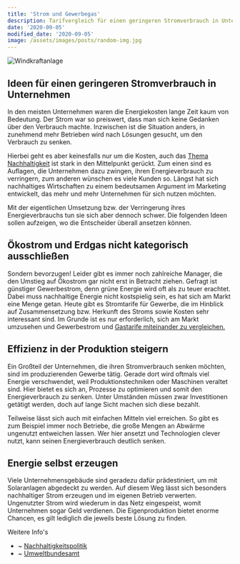 ```yaml
---
title: 'Strom und Gewerbegas'
description: Tarifvergleich für einen geringeren Stromverbrauch in Unternehmen
date: '2020-09-05'
modified_date: '2020-09-05'
image: /assets/images/posts/random-img.jpg
---
```


![Windkraftanlage](@@baseUrl@@/assets/images/posts/gewerbliche-windkraftanlage.jpg)

## Ideen für einen geringeren Stromverbrauch in Unternehmen

In den meisten Unternehmen waren die Energiekosten lange Zeit kaum von Bedeutung. Der Strom war so preiswert, dass man sich keine Gedanken über den Verbrauch machte. Inzwischen ist die Situation anders, in zunehmend mehr Betrieben wird nach Lösungen gesucht, um den Verbrauch zu senken.

Hierbei geht es aber keinesfalls nur um die Kosten, auch das [Thema Nachhaltigkeit](https://www.bund.net/ueber-uns/nachhaltigkeit/?wc=24556) ist stark in den Mittelpunkt gerückt. Zum einen sind es Auflagen, die Unternehmen dazu zwingen, ihren Energieverbrauch zu verringern, zum anderen wünschen es viele Kunden so. Längst hat sich nachhaltiges Wirtschaften zu einem bedeutsamen Argument im Marketing entwickelt, das mehr und mehr Unternehmen für sich nutzen möchten.

Mit der eigentlichen Umsetzung bzw. der Verringerung ihres Energieverbrauchs tun sie sich aber dennoch schwer. Die folgenden Ideen sollen aufzeigen, wo die Entscheider überall ansetzen können.

## Ökostrom und Erdgas nicht kategorisch ausschließen

Sondern bevorzugen! Leider gibt es immer noch zahlreiche Manager, die den Umstieg auf Ökostrom gar nicht erst in Betracht ziehen. Gefragt ist günstiger Gewerbestrom, denn grüne Energie wird oft als zu teuer erachtet. Dabei muss nachhaltige Energie nicht kostspielig sein, es hat sich am Markt eine Menge getan. Heute gibt es Stromtarife für Gewerbe, die im Hinblick auf Zusammensetzung bzw. Herkunft des Stroms sowie Kosten sehr interessant sind. Im Grunde ist es nur erforderlich, sich am Markt umzusehen und Gewerbestrom und [Gastarife miteinander zu vergleichen.](https://www.originalenergie.de/gewerbekunden/gas/produktdetails-gas/)

## Effizienz in der Produktion steigern

Ein Großteil der Unternehmen, die ihren Stromverbrauch senken möchten, sind im produzierenden Gewerbe tätig. Gerade dort wird oftmals viel Energie verschwendet, weil Produktionstechniken oder Maschinen veraltet sind. Hier bietet es sich an, Prozesse zu optimieren und somit den Energieverbrauch zu senken. Unter Umständen müssen zwar Investitionen getätigt werden, doch auf lange Sicht machen sich diese bezahlt.

Teilweise lässt sich auch mit einfachen Mitteln viel erreichen. So gibt es zum Beispiel immer noch Betriebe, die große Mengen an Abwärme ungenutzt entweichen lassen. Wer hier ansetzt und Technologien clever nutzt, kann seinen Energieverbrauch deutlich senken.

## Energie selbst erzeugen

Viele Unternehmensgebäude sind geradezu dafür prädestiniert, um mit Solaranlagen abgedeckt zu werden. Auf diesem Weg lässt sich besonders nachhaltiger Strom erzeugen und im eigenen Betrieb verwerten. Ungenutzter Strom wird wiederum in das Netz eingespeist, womit Unternehmen sogar Geld verdienen. Die Eigenproduktion bietet enorme Chancen, es gilt lediglich die jeweils beste Lösung zu finden.

Weitere Info's
- ~ [Nachhaltigkeitspolitik](https://www.bundesregierung.de/breg-de/themen/nachhaltigkeitspolitik)
- ~ [Umweltbundesamt](https://www.umweltbundesamt.de)
